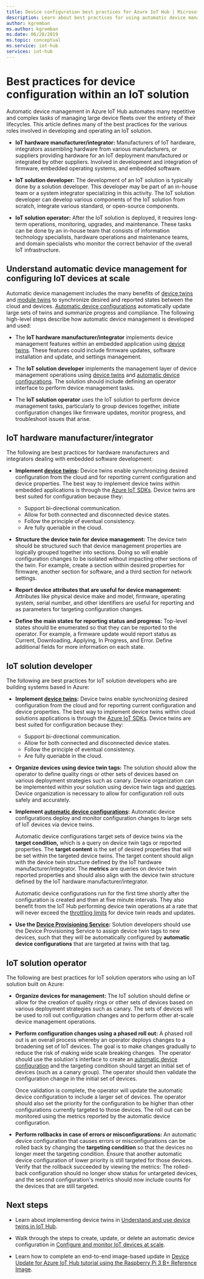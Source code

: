 ```yaml
---
title: Device configuration best practices for Azure IoT Hub | Microsoft Docs 
description: Learn about best practices for using automatic device management to minimize repetitive and complex tasks involved in managing IoT devices at scale.
author: kgremban
ms.author: kgremban
ms.date: 06/28/2019
ms.topic: conceptual
ms.service: iot-hub
services: iot-hub
---
```


# Best practices for device configuration within an IoT solution

Automatic device management in Azure IoT Hub automates many repetitive and complex tasks of managing large device fleets over the entirety of their lifecycles. This article defines many of the best practices for the various roles involved in developing and operating an IoT solution.

* **IoT hardware manufacturer/integrator:** Manufacturers of IoT hardware, integrators assembling hardware from various manufacturers, or suppliers providing hardware for an IoT deployment manufactured or integrated by other suppliers. Involved in development and integration of firmware, embedded operating systems, and embedded software.

* **IoT solution developer:** The development of an IoT solution is typically done by a solution developer. This developer may be part of an in-house team or a system integrator specializing in this activity. The IoT solution developer can develop various components of the IoT solution from scratch, integrate various standard, or open-source components.

* **IoT solution operator:** After the IoT solution is deployed, it requires long-term operations, monitoring, upgrades, and maintenance. These tasks can be done by an in-house team that consists of information technology specialists, hardware operations and maintenance teams, and domain specialists who monitor the correct behavior of the overall IoT infrastructure.

## Understand automatic device management for configuring IoT devices at scale

Automatic device management includes the many benefits of [device twins](iot-hub-devguide-device-twins.md) and [module twins](iot-hub-devguide-module-twins.md) to synchronize desired and reported states between the cloud and devices. [Automatic device configurations](./iot-hub-automatic-device-management.md) automatically update large sets of twins and summarize progress and compliance. The following high-level steps describe how automatic device management is developed and used:

* The **IoT hardware manufacturer/integrator** implements device management features within an embedded application using [device twins](iot-hub-devguide-device-twins.md). These features could include firmware updates, software installation and update, and settings management.

* The **IoT solution developer** implements the management layer of device management operations using [device twins](iot-hub-devguide-device-twins.md) and [automatic device configurations](./iot-hub-automatic-device-management.md). The solution should include defining an operator interface to perform device management tasks.

* The **IoT solution operator** uses the IoT solution to perform device management tasks, particularly to group devices together, initiate configuration changes like firmware updates, monitor progress, and troubleshoot issues that arise.

## IoT hardware manufacturer/integrator

The following are best practices for hardware manufacturers and integrators dealing with embedded software development:

* **Implement [device twins](iot-hub-devguide-device-twins.md):** Device twins enable synchronizing desired configuration from the cloud and for reporting current configuration and device properties. The best way to implement device twins within embedded applications is through the [Azure IoT SDKs](https://github.com/Azure/azure-iot-sdks). Device twins are best suited for configuration because they:

    * Support bi-directional communication.
    * Allow for both connected and disconnected device states.
    * Follow the principle of eventual consistency.
    * Are fully queriable in the cloud.

* **Structure the device twin for device management:** The device twin should be structured such that device management properties are logically grouped together into sections. Doing so will enable configuration changes to be isolated without impacting other sections of the twin. For example, create a section within desired properties for firmware, another section for software, and a third section for network settings. 

* **Report device attributes that are useful for device management:** Attributes like physical device make and model, firmware, operating system, serial number, and other identifiers are useful for reporting and as parameters for targeting configuration changes.

* **Define the main states for reporting status and progress:** Top-level states should be enumerated so that they can be reported to the operator. For example, a firmware update would report status as Current, Downloading, Applying, In Progress, and Error. Define additional fields for more information on each state.

## IoT solution developer

The following are best practices for IoT solution developers who are building systems based in Azure:

* **Implement [device twins](iot-hub-devguide-device-twins.md):** Device twins enable synchronizing desired configuration from the cloud and for reporting current configuration and device properties. The best way to implement device twins within cloud solutions applications is through the [Azure IoT SDKs](https://github.com/Azure/azure-iot-sdks). Device twins are best suited for configuration because they:

    * Support bi-directional communication.
    * Allow for both connected and disconnected device states.
    * Follow the principle of eventual consistency.
    * Are fully queriable in the cloud.

* **Organize devices using device twin tags:** The solution should allow the operator to define quality rings or other sets of devices based on various deployment strategies such as canary. Device organization can be implemented within your solution using device twin tags and [queries](iot-hub-devguide-query-language.md). Device organization is necessary to allow for configuration roll outs safely and accurately.

* **Implement [automatic device configurations](./iot-hub-automatic-device-management.md):** Automatic device configurations deploy and monitor configuration changes to large sets of IoT devices via device twins.

   Automatic device configurations target sets of device twins via the **target condition,** which is a query on device twin tags or reported properties. The **target content** is the set of desired properties that will be set within the targeted device twins. The target content should align with the device twin structure defined by the IoT hardware manufacturer/integrator. The **metrics** are queries on device twin reported properties and should also align with the device twin structure defined by the IoT hardware manufacturer/integrator.

   Automatic device configurations run for the first time shortly after the configuration is created and then at five minute intervals. They also benefit from the IoT Hub performing device twin operations at a rate that will never exceed the [throttling limits](iot-hub-devguide-quotas-throttling.md) for device twin reads and updates.

* **Use the [Device Provisioning Service](../iot-dps/how-to-manage-enrollments.md):** Solution developers should use the Device Provisioning Service to assign device twin tags to new devices, such that they will be automatically configured by **automatic device configurations** that are targeted at twins with that tag. 

## IoT solution operator

The following are best practices for IoT solution operators who using an IoT solution built on Azure:

* **Organize devices for management:** The IoT solution should define or allow for the creation of quality rings or other sets of devices based on various deployment strategies such as canary. The sets of devices will be used to roll out configuration changes and to perform other at-scale device management operations.

* **Perform configuration changes using a phased roll out:**  A phased roll out is an overall process whereby an operator deploys changes to a broadening set of IoT devices. The goal is to make changes gradually to reduce the risk of making wide scale breaking changes.  The operator should use the solution's interface to create an [automatic device configuration](./iot-hub-automatic-device-management.md) and the targeting condition should target an initial set of devices (such as a canary group). The operator should then validate the configuration change in the initial set of devices.

   Once validation is complete, the operator will update the automatic device configuration to include a larger set of devices. The operator should also set the priority for the configuration to be higher than other configurations currently targeted to those devices. The roll out can be monitored using the metrics reported by the automatic device configuration.

* **Perform rollbacks in case of errors or misconfigurations:**  An automatic device configuration that causes errors or misconfigurations can be rolled back by changing the **targeting condition** so that the devices no longer meet the targeting condition. Ensure that another automatic device configuration of lower priority is still targeted for those devices. Verify that the rollback succeeded by viewing the metrics: The rolled-back configuration should no longer show status for untargeted devices, and the second configuration's metrics should now include counts for the devices that are still targeted.

## Next steps

* Learn about implementing device twins in [Understand and use device twins in IoT Hub](iot-hub-devguide-device-twins.md).

* Walk through the steps to create, update, or delete an automatic device configuration in [Configure and monitor IoT devices at scale](./iot-hub-automatic-device-management.md).

* Learn how to complete an end-to-end image-based update in  [Device Update for Azure IoT Hub tutorial using the Raspberry Pi 3 B+ Reference Image](../iot-hub-device-update/device-update-raspberry-pi.md).
